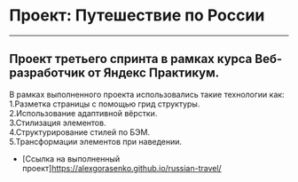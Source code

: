 # Проект: Путешествие по России
---------------------
Проект третьего спринта в рамках курса Веб-разработчик от Яндекс Практикум.  
---------------------
В рамках выполненного проекта использовались такие технологии как:  
1.Разметка страницы с помощью грид структуры.  
2.Использование адаптивной вёрстки.  
3.Стилизация элементов.  
4.Структурирование стилей по БЭМ.  
5.Трансформации элементов при наведении.  


* [Ссылка на выполненный проект]https://alexgorasenko.github.io/russian-travel/

